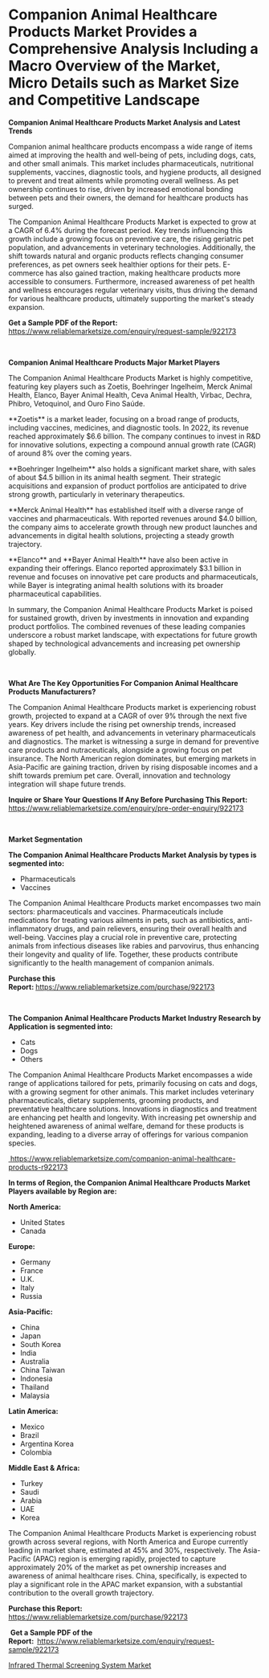<p><h1>Companion Animal Healthcare Products Market Provides a Comprehensive Analysis Including a Macro Overview of the Market, Micro Details such as Market Size and Competitive Landscape</h1></p><p><strong>Companion Animal Healthcare Products Market Analysis and Latest Trends</strong></p>
<p><p>Companion animal healthcare products encompass a wide range of items aimed at improving the health and well-being of pets, including dogs, cats, and other small animals. This market includes pharmaceuticals, nutritional supplements, vaccines, diagnostic tools, and hygiene products, all designed to prevent and treat ailments while promoting overall wellness. As pet ownership continues to rise, driven by increased emotional bonding between pets and their owners, the demand for healthcare products has surged.</p><p>The Companion Animal Healthcare Products Market is expected to grow at a CAGR of 6.4% during the forecast period. Key trends influencing this growth include a growing focus on preventive care, the rising geriatric pet population, and advancements in veterinary technologies. Additionally, the shift towards natural and organic products reflects changing consumer preferences, as pet owners seek healthier options for their pets. E-commerce has also gained traction, making healthcare products more accessible to consumers. Furthermore, increased awareness of pet health and wellness encourages regular veterinary visits, thus driving the demand for various healthcare products, ultimately supporting the market's steady expansion.</p></p>
<p><strong>Get a Sample PDF of the Report:&nbsp;</strong> <a href="https://www.reliablemarketsize.com/enquiry/request-sample/922173?utm_campaign=2773&utm_medium=2&utm_source=Github&utm_content=ia&utm_term=07032025&utm_id=companion-animal-healthcare-products">https://www.reliablemarketsize.com/enquiry/request-sample/922173</a></p>
<p>&nbsp;</p>
<p><strong>Companion Animal Healthcare Products Major Market Players</strong></p>
<p><p>The Companion Animal Healthcare Products Market is highly competitive, featuring key players such as Zoetis, Boehringer Ingelheim, Merck Animal Health, Elanco, Bayer Animal Health, Ceva Animal Health, Virbac, Dechra, Phibro, Vetoquinol, and Ouro Fino Saúde. </p><p>**Zoetis** is a market leader, focusing on a broad range of products, including vaccines, medicines, and diagnostic tools. In 2022, its revenue reached approximately $6.6 billion. The company continues to invest in R&D for innovative solutions, expecting a compound annual growth rate (CAGR) of around 8% over the coming years.</p><p>**Boehringer Ingelheim** also holds a significant market share, with sales of about $4.5 billion in its animal health segment. Their strategic acquisitions and expansion of product portfolios are anticipated to drive strong growth, particularly in veterinary therapeutics.</p><p>**Merck Animal Health** has established itself with a diverse range of vaccines and pharmaceuticals. With reported revenues around $4.0 billion, the company aims to accelerate growth through new product launches and advancements in digital health solutions, projecting a steady growth trajectory.</p><p>**Elanco** and **Bayer Animal Health** have also been active in expanding their offerings. Elanco reported approximately $3.1 billion in revenue and focuses on innovative pet care products and pharmaceuticals, while Bayer is integrating animal health solutions with its broader pharmaceutical capabilities.</p><p>In summary, the Companion Animal Healthcare Products Market is poised for sustained growth, driven by investments in innovation and expanding product portfolios. The combined revenues of these leading companies underscore a robust market landscape, with expectations for future growth shaped by technological advancements and increasing pet ownership globally.</p></p>
<p>&nbsp;</p>
<p><strong>What Are The Key Opportunities For Companion Animal Healthcare Products Manufacturers?</strong></p>
<p><p>The Companion Animal Healthcare Products market is experiencing robust growth, projected to expand at a CAGR of over 9% through the next five years. Key drivers include the rising pet ownership trends, increased awareness of pet health, and advancements in veterinary pharmaceuticals and diagnostics. The market is witnessing a surge in demand for preventive care products and nutraceuticals, alongside a growing focus on pet insurance. The North American region dominates, but emerging markets in Asia-Pacific are gaining traction, driven by rising disposable incomes and a shift towards premium pet care. Overall, innovation and technology integration will shape future trends.</p></p>
<p><strong>Inquire or Share Your Questions If Any Before Purchasing This Report:</strong> <a href="https://www.reliablemarketsize.com/enquiry/pre-order-enquiry/922173?utm_campaign=2773&utm_medium=2&utm_source=Github&utm_content=ia&utm_term=07032025&utm_id=companion-animal-healthcare-products">https://www.reliablemarketsize.com/enquiry/pre-order-enquiry/922173</a></p>
<p>&nbsp;</p>
<p><strong>Market Segmentation</strong></p>
<p><strong>The Companion Animal Healthcare Products Market Analysis by types is segmented into:</strong></p>
<p><ul><li>Pharmaceuticals</li><li>Vaccines</li></ul></p>
<p><p>The Companion Animal Healthcare Products market encompasses two main sectors: pharmaceuticals and vaccines. Pharmaceuticals include medications for treating various ailments in pets, such as antibiotics, anti-inflammatory drugs, and pain relievers, ensuring their overall health and well-being. Vaccines play a crucial role in preventive care, protecting animals from infectious diseases like rabies and parvovirus, thus enhancing their longevity and quality of life. Together, these products contribute significantly to the health management of companion animals.</p></p>
<p><strong>Purchase this Report:&nbsp;</strong><a href="https://www.reliablemarketsize.com/purchase/922173?utm_campaign=2773&utm_medium=2&utm_source=Github&utm_content=ia&utm_term=07032025&utm_id=companion-animal-healthcare-products">https://www.reliablemarketsize.com/purchase/922173</a></p>
<p>&nbsp;</p>
<p><strong>The Companion Animal Healthcare Products Market Industry Research by Application is segmented into:</strong></p>
<p><ul><li>Cats</li><li>Dogs</li><li>Others</li></ul></p>
<p><p>The Companion Animal Healthcare Products Market encompasses a wide range of applications tailored for pets, primarily focusing on cats and dogs, with a growing segment for other animals. This market includes veterinary pharmaceuticals, dietary supplements, grooming products, and preventative healthcare solutions. Innovations in diagnostics and treatment are enhancing pet health and longevity. With increasing pet ownership and heightened awareness of animal welfare, demand for these products is expanding, leading to a diverse array of offerings for various companion species.</p></p>
<p><a href="https://www.reliablemarketsize.com/companion-animal-healthcare-products-r922173?utm_campaign=2773&utm_medium=2&utm_source=Github&utm_content=ia&utm_term=07032025&utm_id=companion-animal-healthcare-products">&nbsp;https://www.reliablemarketsize.com/companion-animal-healthcare-products-r922173</a></p>
<p><strong>In terms of Region, the Companion Animal Healthcare Products Market Players available by Region are:</strong></p>
<p>
    <p> <strong> North America: </strong>
        <ul>
            <li>United States</li>
            <li>Canada</li>
        </ul>
        </p> 
    <p> <strong> Europe: </strong>
        <ul>
            <li>Germany</li>
            <li>France</li>
            <li>U.K.</li>
            <li>Italy</li>
            <li>Russia</li>
        </ul>
        </p> 
    <p> <strong> Asia-Pacific: </strong>
        <ul>
            <li>China</li>
            <li>Japan</li>
            <li>South Korea</li>
            <li>India</li>
            <li>Australia</li>
            <li>China Taiwan</li>
            <li>Indonesia</li>
            <li>Thailand</li>
            <li>Malaysia</li>
        </ul>
        </p> 
    <p> <strong> Latin America: </strong>
        <ul>
            <li>Mexico</li>
            <li>Brazil</li>
            <li>Argentina Korea</li>
            <li>Colombia</li>
        </ul>
        </p> 
    <p> <strong> Middle East & Africa: </strong>
        <ul>
            <li>Turkey</li>
            <li>Saudi</li>
            <li>Arabia</li>
            <li>UAE</li>
            <li>Korea</li>
        </ul>
    </p>
    </p>
<p><p>The Companion Animal Healthcare Products Market is experiencing robust growth across several regions, with North America and Europe currently leading in market share, estimated at 45% and 30%, respectively. The Asia-Pacific (APAC) region is emerging rapidly, projected to capture approximately 20% of the market as pet ownership increases and awareness of animal healthcare rises. China, specifically, is expected to play a significant role in the APAC market expansion, with a substantial contribution to the overall growth trajectory.</p></p>
<p><strong>Purchase this Report: </strong><a href="https://www.reliablemarketsize.com/purchase/922173?utm_campaign=2773&utm_medium=2&utm_source=Github&utm_content=ia&utm_term=07032025&utm_id=companion-animal-healthcare-products">https://www.reliablemarketsize.com/purchase/922173</a></p>
<p>&nbsp;<strong>Get a Sample PDF of the Report:&nbsp;&nbsp;</strong><a href="https://www.reliablemarketsize.com/enquiry/request-sample/922173?utm_campaign=2773&utm_medium=2&utm_source=Github&utm_content=ia&utm_term=07032025&utm_id=companion-animal-healthcare-products">https://www.reliablemarketsize.com/enquiry/request-sample/922173</a></p>
<p><strong></strong></p>
<p><p><a href="https://github.com/krinerstormy331/Market-Research-Report-List-1/blob/main/infrared-thermal-screening-system-market.md?utm_campaign=2773&utm_medium=2&utm_source=Github&utm_content=ia&utm_term=07032025&utm_id=companion-animal-healthcare-products">Infrared Thermal Screening System Market</a></p></p>